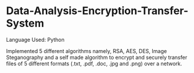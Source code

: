 # Data-Analysis-Encryption-Transfer-System

Language Used: Python

Implemented 5 different algorithms namely, RSA, AES, DES, Image Steganography and a self made algorithm to encrypt and securely
transfer files of 5 different formats (.txt, .pdf, .doc, .jpg and .png) over a network.
